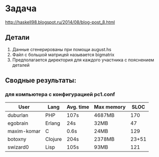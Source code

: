 # Задача
http://haskell98.blogspot.ru/2014/08/blog-post_8.html

## Детали

1. Данные сгенерированы при помощи august.hs
2. Файл с большой матрицей называется bigmatrix
3. Предполагается директория для каждого участника с пояснением деталей


## Сводные результаты:

### для компьютера с конфигурацией pc1.conf

| User        | Lang    | Avg. time | Max memory | SLOC  |
|-------------|---------|-----------|------------|-------|
| duburlan    | PHP     | 107s      | 4687MB     | 170   |
| egobrain    | Erlang  | 24s       | 32MB       | 47    |
| maxim-komar | C       | 0.6s      | 24MB       | 129   |
| botoxny     | Clojure | 204s      | 2378MB     | 23+51 |
| swizard0    | Lisp    | 105s      | 93MB       | 121   |

